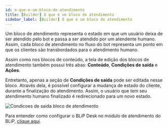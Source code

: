 ```yaml
---
id: o-que-e-um-bloco-de-atendimento
title: [Builder] O que é um bloco de atendimento
sidebar_label: [Builder] O que é um bloco de atendimento
---
```

Um bloco de atendimento representa o estado em que um usuário deixa de ser atendido pelo bot e passa a ser atendido por um atendente humano. Assim, cada bloco de atendimento no fluxo do bot representa um ponto em que os clientes são transbordados para o atendimento humano.

Assim como nos blocos de conteúdo, a tela de edição dos blocos de atendimento também possui três abas: **Conteúdo**, **Condições de saída** e **Ações**.

Entretanto, apenas a seção de **Condições de saída** pode ser editada nesse bloco. Através dela, é possível configurar a mudança de estado do cliente, durante a finalização do atendimento. Assim, o usuário que tem seu atendimento humano finalizado é redirecionado para um novo estado.

![Condicoes de saida bloco de atendimento](/img/builder/builder-o-que-e-um-bloco-de-atendimento-1.png)

Para entender como configurar o BLiP Desk no módulo de atendimento do BLiP, [clique aqui](https://help.blip.ai/hc/pt-br/articles/360001215251?flash_digest=ac633a3e35d911da8949026d057ab284ea3f0acb).
